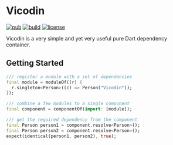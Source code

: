 # Vicodin

[![pub](https://img.shields.io/pub/v/vicodin)](https://pub.dartlang.org/packages/vicodin)
[![build](https://www.travis-ci.com/glynskyi/vicodin.svg?branch=master)](https://travis-ci.com/glynskyi/vicodin)
[![license](https://img.shields.io/badge/license-MIT-blue.svg)](https://opensource.org/licenses/MIT)

Vicodin is a very simple and yet very useful pure Dart dependency container.

## Getting Started

```Dart
/// register a module with a set of dependencies 
final module = moduleOf((r) {
  r.singleton<Person>((c) => Person("Vicodin"));
});

/// combine a few modules to a single component
final component = componentOf(import: [module]);

/// get the required dependency from the component
final Person person1 = component.resolve<Person>();
final Person person2 = component.resolve<Person>();
expect(identical(person1, person2), true);
```